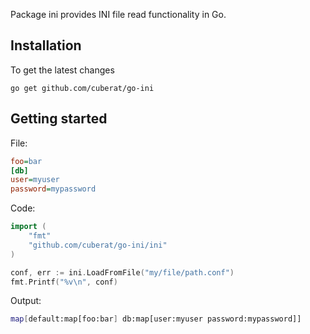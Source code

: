Package ini provides INI file read functionality in Go.

## Installation

To get the latest changes

    go get github.com/cuberat/go-ini

## Getting started

File:

```ini
foo=bar
[db]
user=myuser
password=mypassword
```

Code:

```go
import (
    "fmt"
    "github.com/cuberat/go-ini/ini"
)

conf, err := ini.LoadFromFile("my/file/path.conf")
fmt.Printf("%v\n", conf)
```

Output:

```bash
map[default:map[foo:bar] db:map[user:myuser password:mypassword]]
```
